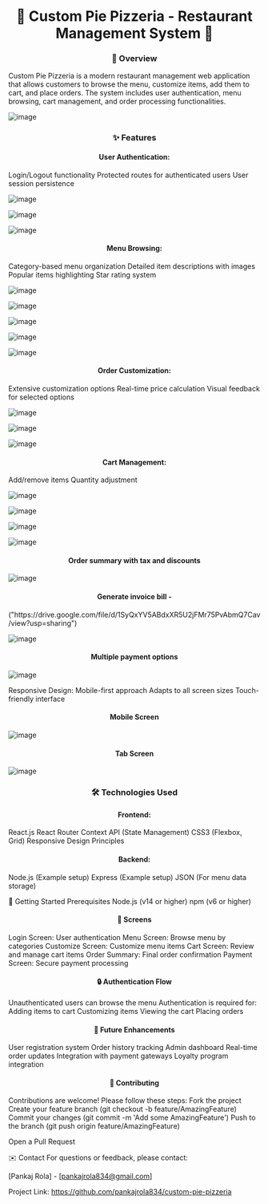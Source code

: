 <h1 align="center">🍕 Custom Pie Pizzeria - Restaurant Management System 🍕</h1>

<h3 align="center">📝 Overview</h3>
Custom Pie Pizzeria is a modern restaurant management web application that allows customers to browse the menu, customize items, add them to cart, and place orders. The system includes user authentication, menu browsing, cart management, and order processing functionalities.

![image](https://github.com/user-attachments/assets/ac00e94d-1603-495d-876c-aba409b8a066)


<h3 align="center">✨ Features</h3>
 <h4 align="center"> User Authentication:</h4>
  Login/Logout functionality
  Protected routes for authenticated users
  User session persistence
  
  ![image](https://github.com/user-attachments/assets/0c31415a-26b4-47ad-b601-291ef285f0c9)
  
  ![image](https://github.com/user-attachments/assets/e704a367-c6df-468e-955a-50b14af63236)

  ![image](https://github.com/user-attachments/assets/847da1d3-54e5-4739-9b77-dcae9f3bda13)

  
  <h4 align="center">Menu Browsing:</h4>
  Category-based menu organization
  Detailed item descriptions with images
  Popular items highlighting
  Star rating system
  
  ![image](https://github.com/user-attachments/assets/01f33c0d-1659-4a3b-b7f2-1ca2323b120f)

  ![image](https://github.com/user-attachments/assets/d6ee043a-db62-4186-b3e9-f8722f45eb39)

  ![image](https://github.com/user-attachments/assets/a05725d5-207d-4aeb-95f4-e8a829afe79b)

  ![image](https://github.com/user-attachments/assets/aea6a273-9050-4ca7-a8b4-7a5b48d2752d)

  ![image](https://github.com/user-attachments/assets/2ccd251c-f12c-4698-8893-3f1c740f523d)

  
 <h4 align="center"> Order Customization:</h4>
  Extensive customization options
  Real-time price calculation
  Visual feedback for selected options

  ![image](https://github.com/user-attachments/assets/83554b60-bc59-4eb3-9e02-25c39919bc62)

  ![image](https://github.com/user-attachments/assets/0db18d42-5cb0-40ca-a5b0-cd93c9a9a900)

  ![image](https://github.com/user-attachments/assets/f0b3745d-6c4b-422d-a677-318bfc1c6154)

  
  <h4 align="center">Cart Management:</h4>
  Add/remove items
  Quantity adjustment
  
   ![image](https://github.com/user-attachments/assets/b889d79b-48da-4c7f-ae7c-da6b14bad29f)

  ![image](https://github.com/user-attachments/assets/2d466826-ceae-489f-8dbb-d87b234461a6)

  ![image](https://github.com/user-attachments/assets/f5e96cac-c160-4516-a163-c388399099cc)

  ![image](https://github.com/user-attachments/assets/8d55b67b-a8de-45e8-bc28-2d474c15cdee)
  
  <h4 align="center">Order summary with tax and discounts</h4>
  
  ![image](https://github.com/user-attachments/assets/89e605ce-0226-49c3-8487-86101387ef08)

 <h4 align="center"> Generate invoice bill -</h4> ("https://drive.google.com/file/d/1SyQxYV5ABdxXR5U2jFMr75PvAbmQ7Cav/view?usp=sharing")
 

  ![image](https://github.com/user-attachments/assets/6e0dcedd-a085-4c4d-9c57-33eb083ea9c3)

 <h4 align="center"> Multiple payment options</h4>
 
  ![image](https://github.com/user-attachments/assets/bddfe19a-e90d-4178-ab5f-47345434b7f1)
 
  
  Responsive Design:
  Mobile-first approach
  Adapts to all screen sizes
  Touch-friendly interface

 <h4 align="center"> Mobile Screen</h4>
 
  ![image](https://github.com/user-attachments/assets/4c80164c-d249-4e15-a8ca-58278aa3923c)

  <h4 align="center"> Tab Screen</h4>
  
  ![image](https://github.com/user-attachments/assets/f1e084c2-57c1-4a28-a6ca-fe62df68a8dc)

<h3 align="center">🛠️ Technologies Used</h3>

<h4 align="center">Frontend:</h4>
React.js
React Router
Context API (State Management)
CSS3 (Flexbox, Grid)
Responsive Design Principles

<h4 align="center">Backend:</h4>
Node.js (Example setup)
Express (Example setup)
JSON (For menu data storage)

🚀 Getting Started
Prerequisites
Node.js (v14 or higher)
npm (v6 or higher)

<h4 align="center">🎨 Screens </h4>
Login Screen: User authentication
Menu Screen: Browse menu by categories
Customize Screen: Customize menu items
Cart Screen: Review and manage cart items
Order Summary: Final order confirmation
Payment Screen: Secure payment processing

<h4 align="center">🔒 Authentication Flow</h4>
Unauthenticated users can browse the menu
Authentication is required for:
Adding items to cart
Customizing items
Viewing the cart
Placing orders

<h4 align="center">🌟 Future Enhancements</h4>
User registration system
Order history tracking
Admin dashboard
Real-time order updates
Integration with payment gateways
Loyalty program integration

<h4 align="center">🤝 Contributing</h4>
Contributions are welcome! Please follow these steps:
Fork the project
Create your feature branch (git checkout -b feature/AmazingFeature)
Commit your changes (git commit -m 'Add some AmazingFeature')
Push to the branch (git push origin feature/AmazingFeature)

Open a Pull Request

✉️ Contact
For questions or feedback, please contact:

[Pankaj Rola] - [pankajrola834@gmail.com]

Project Link: https://github.com/pankajrola834/custom-pie-pizzeria
